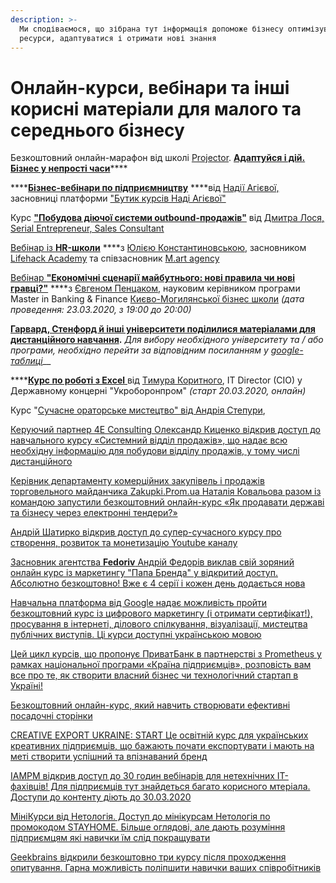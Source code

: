 ```yaml
---
description: >-
  Ми сподіваємося, що зібрана тут інформація допоможе бізнесу оптимізувати свої
  ресурси, адаптуватися і отримати нові знання
---
```


# Онлайн-курси, вебінари та інші корисні матеріали для малого та середнього бізнесу

Безкоштовний онлайн-марафон від школі [Projector](https://prjctr.com.ua/). [**Адаптуйся і дій. Бізнес у непрості часи**](https://prjctr.online/events/adaptujsya-i-dij-biznes-u-neprosti-chasi.html)\*\*\*\*

\*\*\*\*[**Бізнес-вебінари по підприємництву**](https://www.nadiiaageyeva.com/biznes-vebinary-po-predprinimatelstvu-besplatno/?fbclid=IwAR2PQ7uLg4PYb8cq2qXir9HCS8N0sTCcKrXbbnjL-qDKvmgL70rZISJLNz0) ****від  [Надії Агієвої,](https://www.nadiiaageyeva.com/) засновниці платформи  ["Бутик курсів Наді Агієвої"](https://www.nadiiaageyeva.com/)

Курс [**"Побудова діючої системи outbound-продажів"**](https://practicebox.com.ua/outbound-sales?fbclid=IwAR0lz9O6U-014zsCB-vuwe3TZWwVW35VsMZV9edJGQTt_o9xQMf_4A95Gfo) від [Дмитра Лося, Serial Entrepreneur, Sales Consultant](https://www.linkedin.com/in/dimitrylos/)

[Вебінар із **HR-школи**](https://www.youtube.com/watch?v=jAlm8-fofzs&feature=youtu.be&fbclid=IwAR2l_dcJYNsmIeQZxKaRFkdxq9QMsbktzDAY0AoYw-7fjgJWSVWajZzEwvY) ****з [Юлією Константиновською](https://www.facebook.com/julia.konstantinovskaya), засновником [Lifehack Academy](https://lifehack.academy/) та співзасновник [M.art agency](https://www.facebook.com/martspace/)

[Вебінар **"Економічні сценарії майбутнього: нові правила чи нові гравці?"**](https://www.facebook.com/events/151966996026909) ****з [Євгеном Пенцаком](https://www.facebook.com/yevhen.pentsak), науковим керівником програми Master in Banking & Finance [Києво-Могилянської бізнес школи](https://kmbs.ua/) _\(дата проведення: 23.03.2020, з 19:00 до 20:00\)_

[**Гарвард, Стенфорд й інші університети поділилися матеріалами для дистанційного навчання**](https://cutt.ly/RemoteTeachingResourcesforBusinessContinuity)**.** _Для вибору необхідного університету та / або програми, необхідно перейти за відповідним посиланням у_ [_google-таблиці_](https://cutt.ly/RemoteTeachingResourcesforBusinessContinuity)\_\_

\*\*\*\*[**Курс по роботі з Excel** ](https://www.facebook.com/XL4Selected/)від [Tимура Коритного](https://www.facebook.com/road2000ster), IT Director \(CIO\) у Державному концерні "Укроборонпром" _\(старт 20.03.2020, онлайн\)_

Курс "[Сучасне ораторське мистецтво" від Андрія Степури](https://orator.co.ua/free-public-speaking/?fbclid=IwAR0Z_PvhPz3aNi4GdQQE5dqLOCC9-bJzHSuHsiEcMLkpUq4NUpCkkgbJn1s), 

[Керуючий партнер 4Е Consulting Олександр Киценко відкрив доступ до навчального курсу «Системний відділ продажів», що надає всю необхідну інформацію для побудови відділу продажів, у тому числі дистанційного](https://www.4e.school/course/systemniy-otdel-prodaz)

[Керівник департаменту комерційних закупівель і продажів торговельного майданчика Zakupki.Prom.ua Наталія Ковальова разом із командою запустили безкоштовний онлайн-курс «Як продавати державі та бізнесу через електронні тендери?»](https://kurs2.zakupki.prom.ua/)

[Андрій Шатирко відкрив доступ до супер-сучасного курсу про створення, розвиток та монетизацію Youtube каналу](http://shatyrko.com/forpeople)

[Засновник агентства **Fedoriv** Андрій Федорів виклав свій зоряний онлайн курс із маркетингу "Папа Бренда" у відкритий доступ. Абсолютно безкоштовно!  Вже є 4 серії і кожен день додається нова](https://www.youtube.com/playlist?list=PLQTSvbk5fcxD3SlnxTfDkmOrpTRlH5_o6)

[Навчальна платформа від Google надає можливість пройти безкоштовний курс із цифрового маркетингу \(і отримати сертифікат!\), просування в інтернеті, ділового спілкування, візуалізації, мистецтва публічних виступів. Ці курси доступні українською мовою](https://learndigital.withgoogle.com/digitalworkshop-ua/courses)

[Цей цикл курсів, що пропонує ПриватБанк в партнерстві з Prometheus у рамках національної програми «Країна підприємців», розповість вам все про те, як створити власний бізнес чи технологічний стартап в Україні!](https://prometheus.org.ua/cub/)

[Безкоштовний онлайн-курс, який навчить створювати ефективні посадочні сторінки](http://tilda.education/landing-page-course)

[CREATIVE EXPORT UKRAINE: START Це освітній курс для українських креативних підприємців, що бажають почати експортувати і мають на меті створити успішний та впізнаваний бренд](https://epo.org.ua/education/creative-start/)

[IAMPM відкрив доступ до 30 годин вебінарів для нетехнічних IT-фахівців! Для підприємців тут знайдеться багато корисного мтеріала. Доступи до контенту діють до 30.03.2020](https://events.iampm.club/first-aid-kit-covid-19?utm_source=fb&utm_medium=social&fbclid=IwAR1tgvsIfEAuLjGuc4AIYVrKbN-_mFgpm16EB3z5ld331750EMpGEzMObSs)

[МініКурси від Нетологія. Доступ до мінікурсам Нетологія по промокодом STAYHOME. Більше оглядові, але дають розуміння підприємцям які навички їм слід покращувати](https://netology.ru/courses)

[Geekbrains відкрили безкоштовно три курсу після проходження опитування. Гарна можливість поліпшити навички ваших співробітників](https://geekbrains.typeform.com/to/trMVFh)

